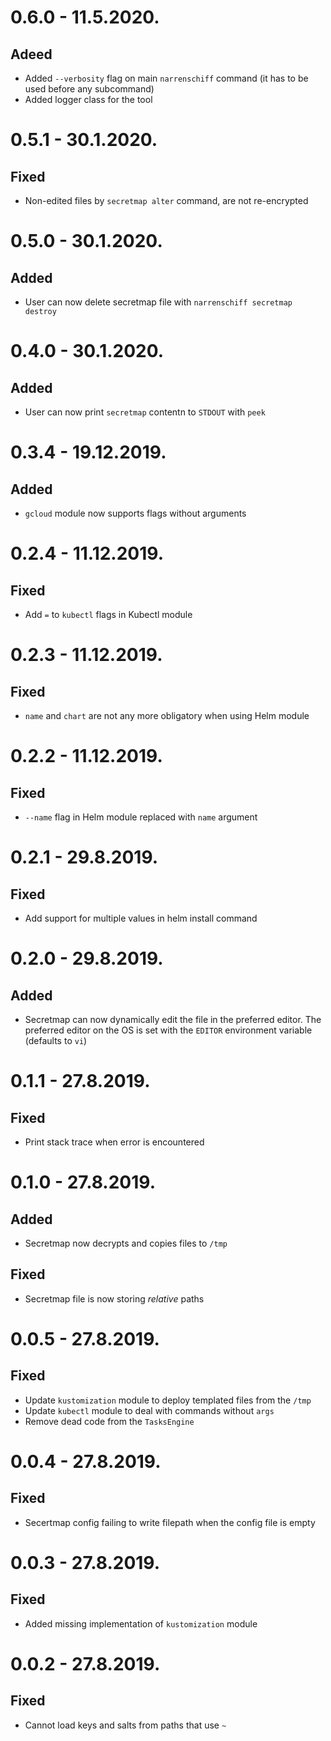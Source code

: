 # 0.6.0 - 11.5.2020.

## Adeed

* Added `--verbosity` flag on main `narrenschiff` command (it has to be used before any subcommand)
* Added logger class for the tool

# 0.5.1 - 30.1.2020.

## Fixed

* Non-edited files by `secretmap alter` command, are not re-encrypted

# 0.5.0 - 30.1.2020.

## Added

* User can now delete secretmap file with `narrenschiff secretmap destroy`

# 0.4.0 - 30.1.2020.

## Added

* User can now print `secretmap` contentn to `STDOUT` with `peek`

# 0.3.4 - 19.12.2019.

## Added

* `gcloud` module now supports flags without arguments

# 0.2.4 - 11.12.2019.

## Fixed

* Add `=` to `kubectl` flags in Kubectl module

# 0.2.3 - 11.12.2019.

## Fixed

* `name` and `chart` are not any more obligatory when using Helm module

# 0.2.2 - 11.12.2019.

## Fixed

* `--name` flag in Helm module replaced with `name` argument

# 0.2.1 - 29.8.2019.

## Fixed

* Add support for multiple values in helm install command

# 0.2.0 - 29.8.2019.

## Added

* Secretmap can now dynamically edit the file in the preferred editor. The preferred editor on the OS is set with the `EDITOR` environment variable (defaults to `vi`)

# 0.1.1 - 27.8.2019.

## Fixed

* Print stack trace when error is encountered

# 0.1.0 - 27.8.2019.

## Added

* Secretmap now decrypts and copies files to `/tmp`

## Fixed

* Secretmap file is now storing _relative_ paths

# 0.0.5 - 27.8.2019.

## Fixed

* Update `kustomization` module to deploy templated files from the `/tmp`
* Update `kubectl` module to deal with commands without `args`
* Remove dead code from the `TasksEngine`

# 0.0.4 - 27.8.2019.

## Fixed

* Secertmap config failing to write filepath when the config file is empty

# 0.0.3 - 27.8.2019.

## Fixed

* Added missing implementation of `kustomization` module

# 0.0.2 - 27.8.2019.

## Fixed

* Cannot load keys and salts from paths that use `~`
